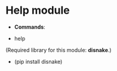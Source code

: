 # Help module

 - **Commands**:

 - help

(Required library for this module: **disnake**.)
- (pip install disnake)